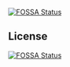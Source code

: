 [![FOSSA Status](https://app.fossa.io/api/projects/git%2Bgithub.com%2Farguiot%2Farguiot.github.io.svg?type=shield)](https://app.fossa.io/projects/git%2Bgithub.com%2Farguiot%2Farguiot.github.io?ref=badge_shield)



## License
[![FOSSA Status](https://app.fossa.io/api/projects/git%2Bgithub.com%2Farguiot%2Farguiot.github.io.svg?type=large)](https://app.fossa.io/projects/git%2Bgithub.com%2Farguiot%2Farguiot.github.io?ref=badge_large)